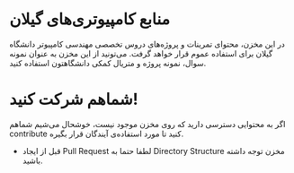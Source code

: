# منابع کامپیوتری‌های گیلان
در این مخزن، محتوای تمرینات و پروژه‌های دروس تخصصی مهندسی کامپیوتر دانشگاه گیلان برای استفاده عموم قرار خواهد گرفت. می‌تونید از این مخزن به عنوان نمونه سوال، نمونه پروژه و متریال کمکی دانشگاهتون استفاده کنید.

# شماهم شرکت کنید!
اگر به محتوایی دسترسی دارید که روی مخزن موجود نیست، خوشحال می‌شیم شماهم contribute کنید تا مورد استفاده‌ی آیندگان قرار بگیره.
* قبل از ایجاد Pull Request لطفا حتما به Directory Structure مخزن توجه داشته باشید.

